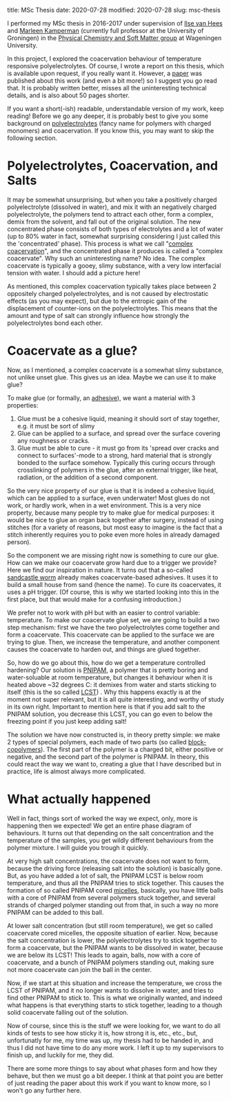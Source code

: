 title: MSc Thesis
date: 2020-07-28
modified: 2020-07-28
slug: msc-thesis

I performed my MSc thesis in 2016-2017 under supervision of [Ilse van Hees](https://orcid.org/0000-0001-7261-3699) and [Marleen Kamperman](https://orcid.org/0000-0002-0520-4534) (currently full professor at the University of Groningen) in the [Physical Chemistry and Soft Matter group](https://www.wur.nl/en/Research-Results/Chair-groups/Agrotechnology-and-Food-Sciences/Physical-Chemistry-and-Soft-Matter.htm) at Wageningen University. 

In this project, I explored the coacervation behaviour of temperature responsive polyelectrolytes. Of course, I wrote a report on this thesis, which is available upon request, if you really want it. However, a [paper](https://doi.org/10.1039/c9py00250b) was published about this work (and even a bit more!) so I suggest you go read that. It is probably written better, misses all the uninteresting technical details, and is also about 50 pages shorter.

If you want a short(-ish) readable, understandable version of my work, keep reading! Before we go any deeper, it is probably best to give you some background on [polyelectrolytes](https://en.wikipedia.org/wiki/Polyelectrolyte) (fancy name for polymers with charged monomers) and coacervation. If you know this, you may want to skip the following section.
# Polyelectrolytes, Coacervation, and Salts
It may be somewhat unsurprising, but when you take a positively charged polyelectrolyte (dissolved in water), and mix it with an negatively charged polyelectrolyte, the polymers tend to attract each other, form a complex, demix from the solvent, and fall out of the original solution. The new concentrated phase consists of both types of electrolytes and a lot of water (up to 80% water in fact, somewhat surprising considering I just called this the 'concentrated' phase). This process is what we call "[complex coacervation](https://en.wikipedia.org/wiki/Coacervate)", and the concentrated phase it produces is called a "complex coacervate". Why such an uninteresting name? No idea. The complex coacervate is typically a gooey, slimy substance, with a very low interfacial tension with water. I should add a picture here!

As mentioned, this complex coacervation typically takes place between 2 oppositely charged polyelectrolytes, and is not caused by electrostatic effects (as you may expect), but due to the entropic gain of the displacement of counter-ions on the polyelectrolytes. This means that the amount and type of salt can strongly influence how strongly the polyelectrolytes bond each other.

# Coacervate as a glue?
Now, as I mentioned, a complex coacervate is a somewhat slimy substance, not unlike unset glue. This gives us an idea. Maybe we can use it to make glue? 

To make glue (or formally, an [adhesive](https://en.wikipedia.org/wiki/Adhesive)), we want a material with 3 properties:
 1. Glue must be a cohesive liquid, meaning it should sort of stay together, e.g. it must be sort of slimy
 2. Glue can be applied to a surface, and spread over the surface covering any roughness or cracks.
 3. Glue must be able to cure - it must go from its 'spread over cracks and connect to surfaces'-mode to a strong, hard material that is strongly bonded to the surface somehow. Typically this curing occurs through crosslinking of polymers in the glue, after an external trigger, like heat, radiation, or the addition of a second component.

So the very nice property of our glue is that it is indeed a cohesive liquid, which can be applied to a surface, even underwater! Most glues do not work, or hardly work, when in a wet environment. This is a very nice property, because many people try to make glue for medical purposes: it would be nice to glue an organ back together after surgery, instead of using stitches (for a variety of reasons, but most easy to imagine is the fact that a stitch inherently requires you to poke even more holes in already damaged person). 

So the component we are missing right now is something to cure our glue. How can we make our coacervate grow hard due to a trigger we provide? Here we find our inspiration in nature. It turns out that a so-called [sandcastle worm](https://en.wikipedia.org/wiki/Phragmatopoma_californica) already makes coacervate-based adhesives. It uses it to build a small house from sand (hence the name). To cure its coacervates, it uses a pH trigger. (Of course, this is why we started looking into this in the first place, but that would make for a confusing introduction.)

We prefer not to work with pH but with an easier to control variable: temperature. To make our coacervate glue set, we are going to build a two step mechanism: first we have the two polyelectrolytes come together and form a coacervate. This coacervate can be applied to the surface we are trying to glue. Then, we increase the temperature, and another component causes the coacervate to harden out, and things are glued together.

So, how do we go about this, how do we get a temperature controlled hardening? Our solution is [PNIPAM](https://en.wikipedia.org/wiki/Poly%28N-isopropylacrylamide%29), a polymer that is pretty boring and water-soluable at room temperature, but changes it behaviour when it is heated above ~32 degrees C: it demixes from water and starts sticking to itself (this is the so called [LCST](https://en.wikipedia.org/wiki/Lower_critical_solution_temperature)) . Why this happens exactly is at the moment not super relevant, but it is all quite interesting, and worthy of study in its own right. Important to mention here is that if you add salt to the PNIPAM solution, you decrease this LCST, you can go even to below the freezing point if you just keep adding salt!

The solution we have now constructed is, in theory pretty simple: we make 2 types of special polymers, each made of two parts (so called [block-copolymers](https://en.wikipedia.org/wiki/Copolymer)). The first part of the polymer is a charged bit, either positive or negative, and the second part of the polymer is PNIPAM. In theory, this could react the way we want to, creating a glue that I have described but in practice, life is almost always more complicated.
# What actually happened
Well in fact, things sort of worked the way we expect, only, more is happening then we expected! We get an entire phase diagram of behaviours. It turns out that depending on the salt concentration and the temperature of the samples, you get wildly different behaviours from the polymer mixture. I will guide you trough it quickly.

At very high salt concentrations, the coacervate does not want to form, because the driving force (releasing salt into the solution) is basically gone. But, as you have added a lot of salt, the PNIPAM LCST is below room temperature, and thus all the PNIPAM tries to stick together. This causes the formation of so called PNIPAM cored [micelles](https://en.wikipedia.org/wiki/Micelle), basically, you have little balls with a core of PNIPAM from several polymers stuck together, and several strands of charged polymer standing out from that, in such a way no more PNIPAM can be added to this ball.

At lower salt concentration (but still room temperature), we get so called coacervate cored micelles, the opposite situation of earlier. Now, because the salt concentration is lower, the polyelectrolytes try to stick together to form a coacervate, but the PNIPAM wants to be dissolved in water, because we are below its LCST! This leads to again, balls, now with a core of coacervate, and a bunch of PNIPAM polymers standing out, making sure not more coacervate can join the ball in the center.

Now, if we start at this situation and increase the temperature, we cross the LCST of PNIPAM, and it no longer wants to dissolve in water, and tries to find other PNIPAM to stick to. This is what we originally wanted, and indeed what happens is that everything starts to stick together, leading to a though solid coacervate falling out of the solution.

Now of course, since this is the stuff we were looking for, we want to do all kinds of tests to see how sticky it is, how strong it is, etc., etc., but, unfortunatly for me, my time was up, my thesis had to be handed in, and thus I did not have time to do any more work. I left it up to my supervisors to finish up, and luckily for me, they did.

There are some more things to say about what phases form and how they behave, but then we must go a bit deeper. I think at that point you are better of just reading the paper about this work if you want to know more, so I won't go any further here.

